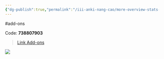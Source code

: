 ```yaml
---
{"dg-publish":true,"permalink":"/iii-anki-nang-cao/more-overview-stats-2-1/","dgPassFrontmatter":true}
---
```


#add-ons 

Code: **738807903**

> [Link Add-ons](https://ankiweb.net/shared/info/738807903)

![](https://i.imgur.com/zAhOMG4.png)
